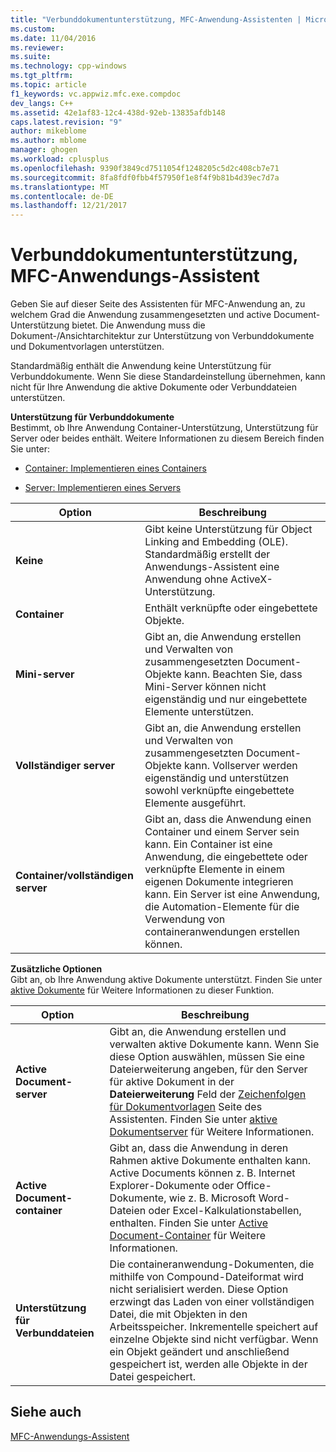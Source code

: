 ```yaml
---
title: "Verbunddokumentunterstützung, MFC-Anwendung-Assistenten | Microsoft Docs"
ms.custom: 
ms.date: 11/04/2016
ms.reviewer: 
ms.suite: 
ms.technology: cpp-windows
ms.tgt_pltfrm: 
ms.topic: article
f1_keywords: vc.appwiz.mfc.exe.compdoc
dev_langs: C++
ms.assetid: 42e1af83-12c4-438d-92eb-13835afdb148
caps.latest.revision: "9"
author: mikeblome
ms.author: mblome
manager: ghogen
ms.workload: cplusplus
ms.openlocfilehash: 9390f3849cd7511054f1248205c5d2c408cb7e71
ms.sourcegitcommit: 8fa8fdf0fbb4f57950f1e8f4f9b81b4d39ec7d7a
ms.translationtype: MT
ms.contentlocale: de-DE
ms.lasthandoff: 12/21/2017
---
```

# <a name="compound-document-support-mfc-application-wizard"></a>Verbunddokumentunterstützung, MFC-Anwendungs-Assistent
Geben Sie auf dieser Seite des Assistenten für MFC-Anwendung an, zu welchem Grad die Anwendung zusammengesetzten und active Document-Unterstützung bietet. Die Anwendung muss die Dokument-/Ansichtarchitektur zur Unterstützung von Verbunddokumente und Dokumentvorlagen unterstützen.  
  
 Standardmäßig enthält die Anwendung keine Unterstützung für Verbunddokumente. Wenn Sie diese Standardeinstellung übernehmen, kann nicht für Ihre Anwendung die aktive Dokumente oder Verbunddateien unterstützen.  
  
 **Unterstützung für Verbunddokumente**  
 Bestimmt, ob Ihre Anwendung Container-Unterstützung, Unterstützung für Server oder beides enthält. Weitere Informationen zu diesem Bereich finden Sie unter:  
  
-   [Container: Implementieren eines Containers](../../mfc/containers-implementing-a-container.md)  
  
-   [Server: Implementieren eines Servers](../../mfc/servers-implementing-a-server.md)  
  
|Option|Beschreibung|  
|------------|-----------------|  
|**Keine**|Gibt keine Unterstützung für Object Linking and Embedding (OLE). Standardmäßig erstellt der Anwendungs-Assistent eine Anwendung ohne ActiveX-Unterstützung.|  
|**Container**|Enthält verknüpfte oder eingebettete Objekte.|  
|**Mini-server**|Gibt an, die Anwendung erstellen und Verwalten von zusammengesetzten Document-Objekte kann. Beachten Sie, dass Mini-Server können nicht eigenständig und nur eingebettete Elemente unterstützen.|  
|**Vollständiger server**|Gibt an, die Anwendung erstellen und Verwalten von zusammengesetzten Document-Objekte kann. Vollserver werden eigenständig und unterstützen sowohl verknüpfte eingebettete Elemente ausgeführt.|  
|**Container/vollständigen server**|Gibt an, dass die Anwendung einen Container und einem Server sein kann. Ein Container ist eine Anwendung, die eingebettete oder verknüpfte Elemente in einem eigenen Dokumente integrieren kann. Ein Server ist eine Anwendung, die Automation-Elemente für die Verwendung von containeranwendungen erstellen können.|  
  
 **Zusätzliche Optionen**  
 Gibt an, ob Ihre Anwendung aktive Dokumente unterstützt. Finden Sie unter [aktive Dokumente](../../mfc/active-documents.md) für Weitere Informationen zu dieser Funktion.  
  
|Option|Beschreibung|  
|------------|-----------------|  
|**Active Document-server**|Gibt an, die Anwendung erstellen und verwalten aktive Dokumente kann. Wenn Sie diese Option auswählen, müssen Sie eine Dateierweiterung angeben, für den Server für aktive Dokument in der **Dateierweiterung** Feld der [Zeichenfolgen für Dokumentvorlagen](../../mfc/reference/document-template-strings-mfc-application-wizard.md) Seite des Assistenten. Finden Sie unter [aktive Dokumentserver](../../mfc/active-document-servers.md) für Weitere Informationen.|  
|**Active Document-container**|Gibt an, dass die Anwendung in deren Rahmen aktive Dokumente enthalten kann. Active Documents können z. B. Internet Explorer-Dokumente oder Office-Dokumente, wie z. B. Microsoft Word-Dateien oder Excel-Kalkulationstabellen, enthalten. Finden Sie unter [Active Document-Container](../../mfc/active-document-containment.md) für Weitere Informationen.|  
|**Unterstützung für Verbunddateien**|Die containeranwendung-Dokumenten, die mithilfe von Compound-Dateiformat wird nicht serialisiert werden. Diese Option erzwingt das Laden von einer vollständigen Datei, die mit Objekten in den Arbeitsspeicher. Inkrementelle speichert auf einzelne Objekte sind nicht verfügbar. Wenn ein Objekt geändert und anschließend gespeichert ist, werden alle Objekte in der Datei gespeichert.|  
  
## <a name="see-also"></a>Siehe auch  
 [MFC-Anwendungs-Assistent](../../mfc/reference/mfc-application-wizard.md)


